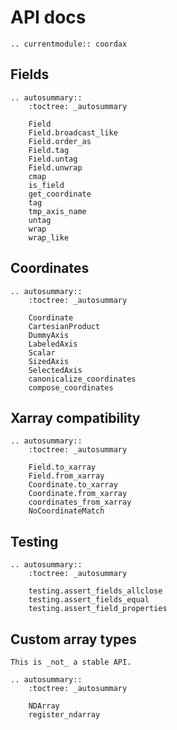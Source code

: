 # API docs

```{eval-rst}
.. currentmodule:: coordax
```

## Fields

```{eval-rst}
.. autosummary::
    :toctree: _autosummary

    Field
    Field.broadcast_like
    Field.order_as
    Field.tag
    Field.untag
    Field.unwrap
    cmap
    is_field
    get_coordinate
    tag
    tmp_axis_name
    untag
    wrap
    wrap_like
```

## Coordinates

```{eval-rst}
.. autosummary::
    :toctree: _autosummary

    Coordinate
    CartesianProduct
    DummyAxis
    LabeledAxis
    Scalar
    SizedAxis
    SelectedAxis
    canonicalize_coordinates
    compose_coordinates
```

## Xarray compatibility

```{eval-rst}
.. autosummary::
    :toctree: _autosummary

    Field.to_xarray
    Field.from_xarray
    Coordinate.to_xarray
    Coordinate.from_xarray
    coordinates_from_xarray
    NoCoordinateMatch
```

## Testing

```{eval-rst}
.. autosummary::
    :toctree: _autosummary

    testing.assert_fields_allclose
    testing.assert_fields_equal
    testing.assert_field_properties
```

## Custom array types

```{warning}
This is _not_ a stable API.
```

```{eval-rst}
.. autosummary::
    :toctree: _autosummary

    NDArray
    register_ndarray
```
